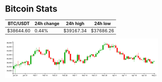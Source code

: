 # Bitcoin Stats

BTC/USDT|24h change|24h high|24h low|
|---|---|---|---|
|$38644.60|0.44%|$39167.34|$37686.26|

<img src="./chart.svg">

